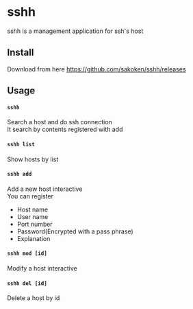 # sshh
sshh is a management application for ssh's host

## Install
Download from here https://github.com/sakoken/sshh/releases

## Usage
#### `sshh`
Search a host and do ssh connection<br>
It search by contents registered with add<br>

#### `sshh list`
Show hosts by list

#### `sshh add`
Add a new host interactive<br>
You can register
- Host name
- User name
- Port number
- Password(Encrypted with a pass phrase)
- Explanation

#### `sshh mod [id]`
Modify a host interactive

#### `sshh del [id]`
Delete a host by id



